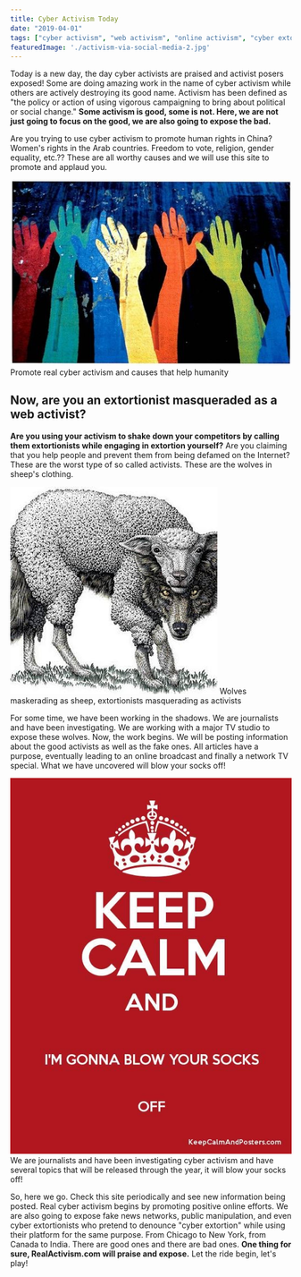 ```yaml
---
title: Cyber Activism Today
date: "2019-04-01"
tags: ["cyber activism", "web activism", "online activism", "cyber extortion"]
featuredImage: './activism-via-social-media-2.jpg'
---
```


Today is a new day, the day cyber activists are praised and activist posers exposed!  Some are doing amazing work in the name of cyber activism while others are actively destroying its good name.
Activism has been defined as "the policy or action of using vigorous campaigning to bring about political or social change."  **Some activism is good, some is not.  Here, we are not just going to focus on the good, we are also going to expose the bad.**

Are you trying to use cyber activism to promote human rights in China? Women's rights in the Arab countries. Freedom to vote, religion, gender equality, etc.?? These are all worthy causes and we will use this site to promote and applaud you.

<!-- end -->

![Promote real cyber activism and causes that help humanity](./power_to_the_people1-2.jpg)
Promote real cyber activism and causes that help humanity

## Now, are you an extortionist masqueraded as a web activist? 

**Are you using your activism to shake down your competitors by calling them extortionists while engaging in extortion yourself?**  Are you claiming that you help people and prevent them from being defamed on the Internet?  These are the worst type of so called activists.  These are the wolves in sheep's clothing.

![Wolves maskerading as sheep, extortionists masquerading as activists](./a-wolf-in-sheeps-clothing-2.jpg)
Wolves maskerading as sheep, extortionists masquerading as activists

For some time, we have been working in the shadows.  We are journalists and have been investigating.  We are working with a major TV studio to expose these wolves.  Now, the work begins.  We will be posting information about the good activists as well as the fake ones.  All articles have a purpose, eventually leading to an online broadcast and finally a network TV special.  What we have uncovered will blow your socks off!

![We are journalists and have been investigating cyber activism and have several topics that will be released through the year, it will blow your socks off!](./2888223-2.jpg)
We are journalists and have been investigating cyber activism and have several topics that will be released through the year, it will blow your socks off!

So, here we go. Check this site periodically and see new information being posted.  Real cyber activism begins by promoting positive online efforts.  We are also going to expose fake news networks, public manipulation, and even cyber extortionists who pretend to denounce "cyber extortion" while using their platform for the same purpose.
From Chicago to New York, from Canada to India.  There are good ones and there are bad ones.  **One thing for sure, RealActivism.com will praise and expose.**  Let the ride begin, let's play!